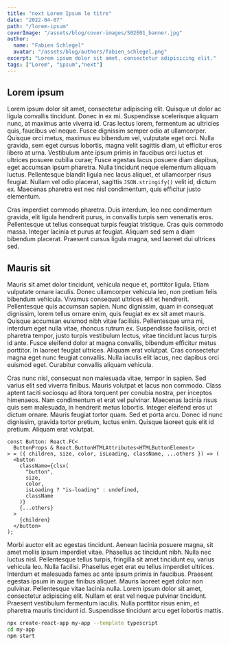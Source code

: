 ```yaml
---
title: "next Lorem Ipsum le titre"
date: "2022-04-07"
path: "/lorem-ipsum"
coverImage: "/assets/blog/cover-images/S02E01_banner.jpg"
author: 
  name: "Fabien Schlegel"
  avatar: "/assets/blog/authors/fabien_schlegel.png"
excerpt: "Lorem ipsum dolor sit amet, consectetur adipisicing elit."
tags: ["Lorem", "ipsum","next"]
---
```


## Lorem ipsum

Lorem ipsum dolor sit amet, consectetur adipiscing elit. Quisque ut dolor ac ligula convallis tincidunt. Donec in ex mi. Suspendisse scelerisque aliquam nunc, at maximus ante viverra id. Cras lectus lorem, fermentum ac ultricies quis, faucibus vel neque. Fusce dignissim semper odio at ullamcorper. Quisque orci metus, maximus eu bibendum vel, vulputate eget orci. Nulla gravida, sem eget cursus lobortis, magna velit sagittis diam, ut efficitur eros libero at urna. Vestibulum ante ipsum primis in faucibus orci luctus et ultrices posuere cubilia curae; Fusce egestas lacus posuere diam dapibus, eget accumsan ipsum pharetra. Nulla tincidunt neque elementum aliquam luctus. Pellentesque blandit ligula nec lacus aliquet, et ullamcorper risus feugiat. Nullam vel odio placerat, sagittis `JSON.stringify()` velit id, dictum ex. Maecenas pharetra est nec nisl condimentum, quis efficitur justo elementum.

Cras imperdiet commodo pharetra. Duis interdum, leo nec condimentum gravida, elit ligula hendrerit purus, in convallis turpis sem venenatis eros. Pellentesque ut tellus consequat turpis feugiat tristique. Cras quis commodo massa. Integer lacinia et purus at feugiat. Aliquam sed sem a diam bibendum placerat. Praesent cursus ligula magna, sed laoreet dui ultrices sed.

## Mauris sit

Mauris sit amet dolor tincidunt, vehicula neque et, porttitor ligula. Etiam vulputate ornare iaculis. Donec ullamcorper vehicula leo, non pretium felis bibendum vehicula. Vivamus consequat ultrices elit et hendrerit. Pellentesque quis accumsan sapien. Nunc dignissim, quam in consequat dignissim, lorem tellus ornare enim, quis feugiat ex ex sit amet mauris. Quisque accumsan euismod nibh vitae facilisis. Pellentesque urna mi, interdum eget nulla vitae, rhoncus rutrum ex. Suspendisse facilisis, orci et pharetra tempor, justo turpis vestibulum lectus, vitae tincidunt lacus turpis id ante. Fusce eleifend dolor at magna convallis, bibendum efficitur metus porttitor. In laoreet feugiat ultrices. Aliquam erat volutpat. Cras consectetur magna eget nunc feugiat convallis. Nulla iaculis elit lacus, nec dapibus orci euismod eget. Curabitur convallis aliquam vehicula.

Cras nunc nisl, consequat non malesuada vitae, tempor in sapien. Sed varius elit sed viverra finibus. Mauris volutpat et lacus non commodo. Class aptent taciti sociosqu ad litora torquent per conubia nostra, per inceptos himenaeos. Nam condimentum et erat vel pulvinar. Maecenas lacinia risus quis sem malesuada, in hendrerit metus lobortis. Integer eleifend eros ut dictum ornare. Mauris feugiat tortor quam. Sed et porta arcu. Donec id nunc dignissim, gravida tortor pretium, luctus enim. Quisque laoreet quis elit id pretium. Aliquam erat volutpat.

```tsx
const Button: React.FC<
  ButtonProps & React.ButtonHTMLAttributes<HTMLButtonElement>
> = ({ children, size, color, isLoading, className, ...others }) => (
  <button
    className={clsx(
      "button",
      size,
      color,
      isLoading ? "is-loading" : undefined,
      className
    )}
    {...others}
  >
    {children}
  </button>
);
```

Morbi auctor elit ac egestas tincidunt. Aenean lacinia posuere magna, sit amet mollis ipsum imperdiet vitae. Phasellus ac tincidunt nibh. Nulla nec luctus nisl. Pellentesque tellus turpis, fringilla sit amet tincidunt eu, varius vehicula leo. Nulla facilisi. Phasellus eget erat eu tellus imperdiet ultrices. Interdum et malesuada fames ac ante ipsum primis in faucibus. Praesent egestas ipsum in augue finibus aliquet. Mauris laoreet eget dolor non pulvinar. Pellentesque vitae lacinia nulla. Lorem ipsum dolor sit amet, consectetur adipiscing elit. Nullam et erat vel neque pulvinar tincidunt. Praesent vestibulum fermentum iaculis. Nulla porttitor risus enim, et pharetra mauris tincidunt id. Suspendisse tincidunt arcu eget lobortis mattis.

```bash
npx create-react-app my-app --template typescript
cd my-app
npm start
```

